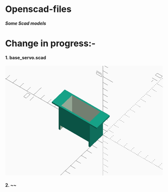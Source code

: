 # Openscad-files

##### Some Scad models

# Change in progress:-

#### 1. base_servo.scad

![Base servo preview](https://github.com/electrob/openscad-files/blob/master/base_servo.jpeg?raw=true)

#### 2. ~~
